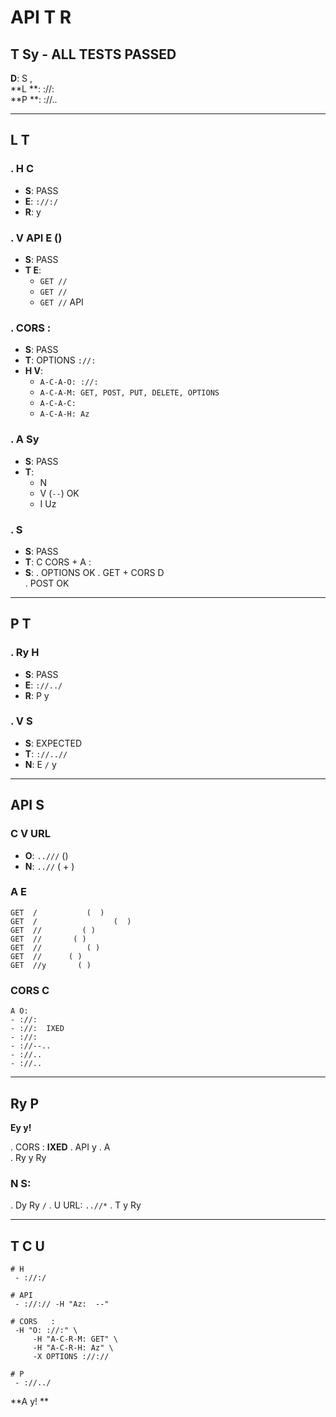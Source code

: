 # API T R 

##  T Sy - ALL TESTS PASSED

**D**: S ,   
**L **: ://:  
**P **: ://..

---

##  L  T

### . H C
- **S**:  PASS
- **E**: `://:/`
- **R**:   y    

### . V API E ()
- **S**:  PASS
- **T E**:
  - `GET //`    
  - `GET //`      
  - `GET //`   API  

### . CORS  :
- **S**:  PASS
- **T**: OPTIONS    `://:`
- **H V**:
  - `A-C-A-O: ://:` 
  - `A-C-A-M: GET, POST, PUT, DELETE, OPTIONS` 
  - `A-C-A-C: ` 
  - `A-C-A-H: Az` 

### . A Sy
- **S**:  PASS
- **T**:
  - N      
  - V  (`--`)   OK 
  - I    Uz 

### .  S
- **S**:  PASS
- **T**: C CORS + A   :
- **S**:
  . OPTIONS    OK 
  . GET   + CORS  D  
  . POST    OK 

---

##  P  T

### . Ry H
- **S**:  PASS
- **E**: `://../`
- **R**: P   y

### . V S
- **S**:  EXPECTED
- **T**: `://..//`  
- **N**: E      `/`   y

---

##   API S

### C V URL
-  **O**: `..///` ()
-  **N**: `..//` ( + )

### A E
```
GET  /           (  )
GET  /                 (  )
GET  //         ( )
GET  //       ( )
GET  //          ( )
GET  //      ( )
GET  //y       ( )
```

### CORS C
```
A O:
- ://:
- ://:  IXED
- ://:
- ://--..
- ://..
- ://..
```

---

##  Ry  P

**Ey   y!**

.  CORS   :  **IXED**
.  API     y 
.  A  
.  Ry  y  Ry

### N S:
. Dy  Ry     `/` 
. U      URL: `..//*`
. T  y  Ry 

---

##  T C U

```
# H 
 - ://:/

# API   
 - ://:// -H "Az:  --"

# CORS   :
 -H "O: ://:" \
     -H "A-C-R-M: GET" \
     -H "A-C-R-H: Az" \
     -X OPTIONS ://://

# P 
 - ://../
```

**A   y! **
